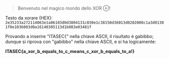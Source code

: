 > Benvenuto nel magico mondo dello XOR ⊕!

Testo da xorare (HEX): `2e35233a272114063e1a06103d0d3804131c030e1c38150d36013d0202000c1a3d01301f0e1036003d0a16140305113d1b083e03481f`

Provando a inserire "ITASEC{" nella chiave ASCII, il risultato è gabibbo; dunque si riprova con "gabibbo" nella chiave ASCII, e si ha logicamente:

**ITASEC{a_xor_b_equals_to_c_means_c_xor_b_equals_to_a!}**
